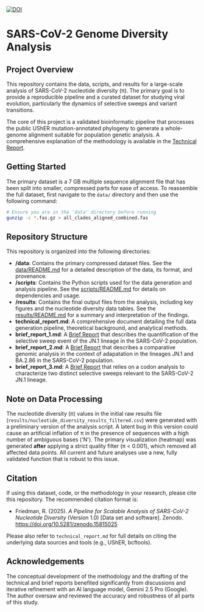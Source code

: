 [![DOI](https://zenodo.org/badge/DOI/10.5281/zenodo.15825646.svg)](https://doi.org/10.5281/zenodo.15825646)
# SARS-CoV-2 Genome Diversity Analysis

## Project Overview

This repository contains the data, scripts, and results for a large-scale analysis of SARS-CoV-2 nucleotide diversity (π). The primary goal is to provide a reproducible pipeline and a curated dataset for studying viral evolution, particularly the dynamics of selective sweeps and variant transitions.

The core of this project is a validated bioinformatic pipeline that processes the public UShER mutation-annotated phylogeny to generate a whole-genome alignment suitable for population genetic analysis. A comprehensive explanation of the methodology is available in the [Technical Report](./reports/technical_report.md).

## Getting Started

The primary dataset is a 7 GB multiple sequence alignment file that has been split into smaller, compressed parts for ease of access. To reassemble the full dataset, first navigate to the `data/` directory and then use the following command:

```bash
# Ensure you are in the 'data' directory before running
gunzip -c *.fas.gz > all_clades_aligned_combined.fas
```

## Repository Structure

This repository is organized into the following directories:

*   **/data**: Contains the primary compressed dataset files. See the [data/README.md](./data/README.md) for a detailed description of the data, its format, and provenance.
*   **/scripts**: Contains the Python scripts used for the data generation and analysis pipeline. See the [scripts/README.md](./scripts/README.md) for details on dependencies and usage.
*   **/results**: Contains the final output files from the analysis, including key figures and the nucleotide diversity data tables. See the [results/README.md](./results/README.md) for a summary and interpretation of the findings.
*   **technical_report.md**: A comprehensive document detailing the full data generation pipeline, theoretical background, and analytical methods.
*   **brief_report_1.md**: A [Brief Report](./reports/brief_report_1.md) that describes the quantification of the selective sweep event of the JN.1 lineage in the SARS-CoV-2 population.
*   **brief_report_2.md**: A [Brief Report](./reports/brief_report_2.md) that describes a comparative genomic analysis in the context of adapatation in the lineages JN.1 and BA.2.86 in the SARS-CoV-2 population.
*   **brief_report_3.md**: A [Brief Report](./reports/brief_report_3.md) that relies on a codon analysis to characterize two distinct selective sweeps relevant to the SARS-CoV-2 JN.1 lineage.

## Note on Data Processing

The nucleotide diversity (π) values in the initial raw results file (`results/nucleotide_diversity_results_filtered.csv`) were generated with a preliminary version of the analysis script. A latent bug in this version could cause an artificial inflation of π in the presence of sequences with a high number of ambiguous bases ('N'). The primary visualization (heatmap) was generated **after** applying a strict quality filter (π < 0.001), which removed all affected data points. All current and future analyses use a new, fully validated function that is robust to this issue.

## Citation

If using this dataset, code, or the methodology in your research, please cite this repository. The recommended citation format is:

*   Friedman, R. (2025). *A Pipeline for Scalable Analysis of SARS-CoV-2 Nucleotide Diversity* (Version 1.0) [Data set and software]. Zenodo. https://doi.org/10.5281/zenodo.15815025

Please also refer to `technical_report.md` for full details on citing the underlying data sources and tools (e.g., UShER, bcftools).

## Acknowledgements

The conceptual development of the methodology and the drafting of the technical and brief reports benefited significantly from discussions and iterative refinement with an AI language model, Gemini 2.5 Pro (Google). The author oversaw and reviewed the accuracy and robustness of all parts of this study.
